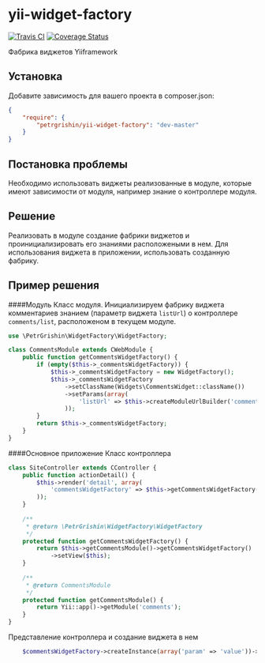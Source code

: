 yii-widget-factory
==================
[![Travis CI](https://travis-ci.org/petrgrishin/yii-widget-factory.png "Travis CI")](https://travis-ci.org/petrgrishin/yii-widget-factory)
[![Coverage Status](https://coveralls.io/repos/petrgrishin/yii-widget-factory/badge.png?branch=master)](https://coveralls.io/r/petrgrishin/yii-widget-factory?branch=master)

Фабрика виджетов Yiiframework

Установка
------------
Добавите зависимость для вашего проекта в composer.json:
```json
{
    "require": {
        "petrgrishin/yii-widget-factory": "dev-master"
    }
}
```

Постановка проблемы
------------
Необходимо использовать виджеты реализованные в модуле, которые имеют зависимости от модуля, например знание о контроллере модуля.

Решение
------------
Реализовать в модуле создание фабрики виджетов и проинициализировать его знаниями расположеными в нем. Для использования виджета в приложении, использовать созданную фабрику.

Пример решения
------------
####Модуль
Класс модуля. Инициализируем фабрику виджета комментариев знанием (параметр виджета `listUrl`) о контроллере `comments/list`, расположеном в текущем модуле. 
```php
use \PetrGrishin\WidgetFactory\WidgetFactory;

class CommentsModule extends CWebModule {
    public function getCommentsWidgetFactory() {
        if (empty($this->_commentsWidgetFactory)) {
            $this->_commentsWidgetFactory = new WidgetFactory();
            $this->_commentsWidgetFactory
                ->setClassName(Widgets\CommentsWidget::className())
                ->setParams(array(
                    'listUrl' => $this->createModuleUrlBuilder('comments/list'),
                ));
        }
        return $this->_commentsWidgetFactory;
    }
}
```

####Основное приложение
Класс контроллера
```php
class SiteController extends CController {
    public function actionDetail() {
        $this->render('detail', array(
            'commentsWidgetFactory' => $this->getCommentsWidgetFactory(),
        ));
    }
    
    /**
     * @return \PetrGrishin\WidgetFactory\WidgetFactory
     */
    protected function getCommentsWidgetFactory() {
        return $this->getCommentsModule()->getCommentsWidgetFactory()
            ->setView($this);
    }
    
    /**
     * @return CommentsModule
     */
    protected function getCommentsModule() {
        return Yii::app()->getModule('comments');
    }
}
```

Представление контроллера и создание виджета в нем
```php
    $commentsWidgetFactory->createInstance(array('param' => 'value'))->run();
```

